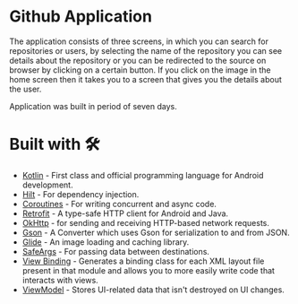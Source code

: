 # Github Application
The application consists of three screens, in which you can search for repositories or users, by selecting
the name of the repository you can see details about the repository or you can be redirected to the
source on browser by clicking on a certain button.
If you click on the image in the home screen then it takes you to a screen that gives you the details about the
user.   

Application was built in period of seven days.

# Built with :hammer_and_wrench:	

* [Kotlin](https://kotlinlang.org/) - First class and official programming language for Android development.
* [Hilt](https://dagger.dev/hilt/) - For dependency injection.
* [Coroutines](https://kotlinlang.org/docs/coroutines-overview.html) - For writing concurrent and async code.
* [Retrofit](https://square.github.io/retrofit/) - A type-safe HTTP client for Android and Java.
* [OkHttp](https://square.github.io/okhttp/) -  for sending and receiving HTTP-based network requests. 
* [Gson](https://github.com/square/retrofit/tree/master/retrofit-converters/gson) - A Converter which uses Gson for serialization to and from JSON.
* [Glide](https://github.com/bumptech/glide) - An image loading and caching library. 
* [SafeArgs](https://developer.android.com/guide/navigation/navigation-pass-data) - For passing data between destinations.
* [View Binding](https://developer.android.com/topic/libraries/view-binding) - Generates a binding class for each XML layout file present in that module and allows you to more easily write code that interacts with views.
* [ViewModel](https://developer.android.com/topic/libraries/architecture/viewmodel) - Stores UI-related data that isn't destroyed on UI changes.
